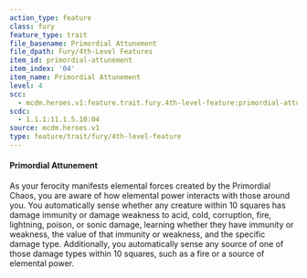 ```yaml
---
action_type: feature
class: fury
feature_type: trait
file_basename: Primordial Attunement
file_dpath: Fury/4th-Level Features
item_id: primordial-attunement
item_index: '04'
item_name: Primordial Attunement
level: 4
scc:
  - mcdm.heroes.v1:feature.trait.fury.4th-level-feature:primordial-attunement
scdc:
  - 1.1.1:11.1.5.10:04
source: mcdm.heroes.v1
type: feature/trait/fury/4th-level-feature
---
```


#### Primordial Attunement

As your ferocity manifests elemental forces created by the Primordial Chaos, you are aware of how elemental power interacts with those around you. You automatically sense whether any creature within 10 squares has damage immunity or damage weakness to acid, cold, corruption, fire, lightning, poison, or sonic damage, learning whether they have immunity or weakness, the value of that immunity or weakness, and the specific damage type. Additionally, you automatically sense any source of one of those damage types within 10 squares, such as a fire or a source of elemental power.

